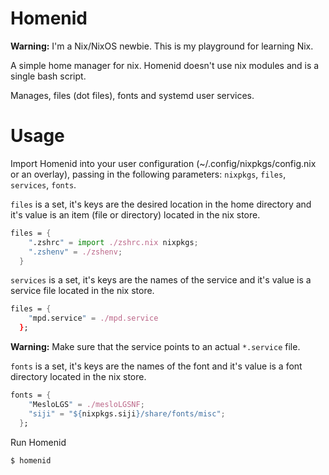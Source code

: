 # Homenid

**Warning:** I'm a Nix/NixOS newbie. This is my playground for learning Nix.

A simple home manager for nix. Homenid doesn't use nix modules and is a single bash script.

Manages, files (dot files), fonts and systemd user services.

# Usage

Import Homenid into your user configuration (~/.config/nixpkgs/config.nix or an overlay), passing in the following parameters: `nixpkgs`, `files`, `services`, `fonts`.

`files` is a set, it's keys are the desired location in the home directory and it's value is an item (file or directory) located in the nix store.

```nix
files = {
    ".zshrc" = import ./zshrc.nix nixpkgs;
    ".zshenv" = ./zshenv;
  }
```

`services` is a set, it's keys are the names of the service and it's value is a service file located in the nix store.

```nix
files = {
    "mpd.service" = ./mpd.service
  };
```

**Warning:** Make sure that the service points to an actual `*.service` file.


`fonts` is a set, it's keys are the names of the font and it's value is a font directory located in the nix store.

```nix
fonts = {
    "MesloLGS" = ./mesloLGSNF;
    "siji" = "${nixpkgs.siji}/share/fonts/misc";
  };
```

Run Homenid

```sh
$ homenid
```
